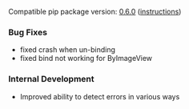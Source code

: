 <!--- https://github.com/mgroth0/deephys/releases -->

[//]: # (VERSION:1.22.5)


Compatible pip package
version: [0.6.0](https://pypi.org/project/deephys/0.6.0/) ([instructions](https://colab.research.google.com/drive/1aR5lnpVMxda7wUj1RZ6YODX5N2FA8YRn))

[//]: # (### PIP Python Package Updated to 0.6.0)

[//]: # (### New Features)

[//]: # (### Performance Improvements)

[//]: # (### Cosmetic Changes)

### Bug Fixes

- fixed crash when un-binding
- fixed bind not working for ByImageView

### Internal Development

- Improved ability to detect errors in various ways

[//]: # (### Notes)

[//]: # (### Todo)

